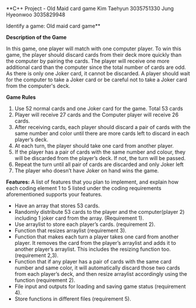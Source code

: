 **C++ Project - Old Maid card game
Kim Taehyun 3035751330
Jung Hyeonwoo 3035829948

Identify a game: Old maid card game**

**Description of the Game**

In this game, one player will match with one computer player. To win this game, the player should discard cards from their deck more quickly than the computer by pairing the cards. The player will receive one more additional card than the computer since the total number of cards are odd. As there is only one Joker card, it cannot be discarded. A player should wait for the computer to take a Joker card or be careful not to take a Joker card from the computer's deck. 

**Game Rules**
1. Use 52 normal cards and one Joker card for the game. Total 53 cards 
2. Player will receive 27 cards and the Computer player will receive 26 cards.  
3. After receiving cards, each player should discard a pair of cards with the same number and color until there are more cards left to discard in each player’s deck. 
4. At each turn, the player should take one card from another player.  
5. If the player has a pair of cards with the same number and colour, they will be discarded from the player’s deck. If not, the turn will be passed. 
6. Repeat the turn until all pair of cards are discarded and only Joker left 
7. The player who doesn’t have Joker on hand wins the game.  


**Features:**
A list of features that you plan to implement, and explain how each coding element 1 to 5 listed under the coding requirements aforementioned supports your features.

* Have an array that stores 53 cards. 
* Randomly distribute 53 cards to the player and the computer(player 2) including 1 joker card from the array. (Requirement 1). 
* Use arraylist to store each player’s cards. (requirement 2). 
* Function that resizes arraylist (requirement 3). 
* Function that makes each turn a player takes one card from another player. It removes the card from the player’s arraylist and adds it to another player’s arraylist. This includes the resizing function too. (requirement 2,3).  
* Function that if any player has a pair of cards with the same card number and same color, it will automatically discard those two cards from each player’s deck, and then resize arraylist accordingly using the function (requirement 2).  
* File input and outputs for loading and saving game status (requirement 4). 
* Store functions in different files (requirement 5).  


